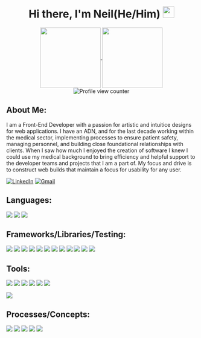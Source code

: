 <div align=center>

</div>

<h1 align='center'>Hi there, I'm Neil(He/Him) <img width="30em" height="30em" src="https://media.giphy.com/media/hvRJCLFzcasrR4ia7z/giphy.gif"/>
</h1>
 

<div align="center">
  <a href="https://github.com/anuraghazra/github-readme-stats">
    <img align="center" height="160em" src="https://github-readme-stats.vercel.app/api?username=Neil-B-Linton&show_icons=true&theme=dark&hide_border=true"/>
  </a>
  <a href="https://github.com/anuraghazra/github-readme-stats">
    <img align="center" height="160em" src="https://github-readme-stats.vercel.app/api/top-langs/?username=Neil-B-Linton&layout=compact&theme=dark&hide_border=true"/>
  </a>
</div>

<div align="center">
  <img src="https://komarev.com/ghpvc/?username=Neil-B-Linton&style=flat-square&color=3CD218" alt="Profile view counter"/>
</div>

## About Me:
I am a Front-End Developer with a passion for artistic and intuitice designs for web applications. I have an ADN, and for the last decade working within the medical sector, implementing processes to ensure patient safety, managing personnel, and building close foundational relationships with clients. When I saw how much I enjoyed the creation of software I knew I could use my medical background to bring efficiency and helpful support to the developer teams and projects that I am a part of. My focus and drive is to construct web builds that maintain a focus for usability for any user. 


<p>
   <a href="https://www.linkedin.com/in/neil-b-linton/"><img src="https://img.shields.io/badge/LinkedIn-0A66C2?style=for-the-badge&logo=linkedin&logoColor=white" alt="LinkedIn"></a>
   <a href="mailto:lintonbneil@gmail.com"><img src="https://img.shields.io/badge/Gmail-EA4335?style=for-the-badge&logo=gmail&logoColor=white" alt="Gmail"></a> 
</p>

## Languages:
<p>
  <img src="https://img.shields.io/badge/JavaScript-F7DF1E?style=for-the-badge&logo=javascript&logoColor=black"/>
  <img src="https://img.shields.io/badge/HTML5-E34F26?style=for-the-badge&logo=html5&logoColor=white" />
  <img src="https://img.shields.io/badge/CSS3-1572B6?style=for-the-badge&logo=css3&logoColor=white" />
</p>

## Frameworks/Libraries/Testing:
<p>
  <img src="https://img.shields.io/badge/React-20232A?style=for-the-badge&logo=react&logoColor=61DAFB"/>
  <img src="https://img.shields.io/badge/redux-%23593d88.svg?style=for-the-badge&logo=redux&logoColor=white"/>
  <img src="https://img.shields.io/badge/React Router-CA4245?style=for-the-badge&logo=reactrouter&logoColor=white"/>
  <img src="https://img.shields.io/badge/Express-FFFFFF?style=for-the-badge&logo=express&logoColor=000000"/>
  <img src="https://img.shields.io/badge/GraphQL-E10098?style=for-the-badge&logo=graphql&logoColor=white"/>
  <img src="https://img.shields.io/badge/Node.js-339933?style=for-the-badge&logo=nodedotjs&logoColor=white"/>
  <img src="https://img.shields.io/badge/npm-CB3837?style=for-the-badge&logo=npm&logoColor=white"/>
  <img src="https://img.shields.io/badge/Cypress-17202C?style=for-the-badge&logo=cypress&logoColor=white"/>
  <img src="https://img.shields.io/badge/Mocha-8D6748?style=for-the-badge&logo=Mocha&logoColor=white"/>
  <img src="https://img.shields.io/badge/Chai-A30701?style=for-the-badge&logo=chai&logoColor=white"/>
  <img src="https://img.shields.io/badge/CircleCI-343434?style=for-the-badge&logo=circleci&logoColor=white"/>
  <img src="https://img.shields.io/badge/github%20actions-%232671E5.svg?style=for-the-badge&logo=githubactions&logoColor=white"/>
</p>

## Tools:
<p>
  <img src="https://img.shields.io/badge/github-181717.svg?style=for-the-badge&logo=github&logoColor=white" />
  <img src="https://img.shields.io/badge/git-F05032.svg?style=for-the-badge&logo=git&logoColor=white"/>
  <img src="https://img.shields.io/badge/Heroku-430098.svg?style=for-the-badge&logo=heroku&logoColor=white"/>
  <img src="https://img.shields.io/badge/VS_Code-007ACC?style=for-the-badge&logo=visual%20studio%20code&logoColor=white"/>
  <img src="https://img.shields.io/badge/Postman-FF6C37?style=for-the-badge&logo=postman&logoColor=white"/>
  <img src="https://img.shields.io/badge/Slack-4A154B.svg?&style=for-the-badge&logo=slack&logoColor=white"/>
</p>
<p>
  <img src="https://img.shields.io/badge/Photoshop-262626?style=for-the-badge&logo=adobephotoshop&logoColor=31A8FF?"/>
</p>

## Processes/Concepts:
<p>
  <img src="https://img.shields.io/badge/OOP%20-EDD016.svg?&style=for-the-badge&logo=OOP&logoColor=black"/>
  <img src="https://img.shields.io/badge/TDD%20-6EEE80.svg?&style=for-the-badge&logo=TDD&logoColor=black"/>
  <img src="https://img.shields.io/badge/AGILE%20-2A82E2.svg?&style=for-the-badge&logo=AGILE&logoColor=white"/>
  <img src="https://img.shields.io/badge/RESTful APIs%20-AD51E0.svg?&style=for-the-badge&logo=AGILE&logoColor=white"/>
  <img src="https://img.shields.io/badge/Responsive Design%20-CA4245.svg?&style=for-the-badge&logo=AGILE&logoColor=white"/>
</p>
